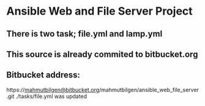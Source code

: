 # Ansible Web and File Server Project
## There is two task; file.yml and lamp.yml
## This source is already commited to bitbucket.org

Bitbucket address:
------------------
https://mahmutbilgen@bitbucket.org/mahmutbilgen/ansible_web_file_server.git
./tasks/file.yml was updated
